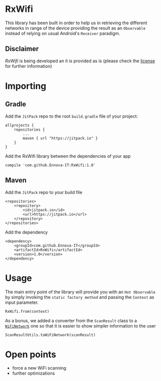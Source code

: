 RxWifi
==========

This library has been built in order to help us in retrieving the different networks in range of
the device providing the result as an `Observable` instead of relying on usual Android's `Receiver` 
paradigm.

Disclaimer
-----------
*RxWifi* is being developed an it is provided as is (please check the [license][license] for further
information)

Importing
==========
Gradle
---------
Add the `JitPack` repo to the root `build.gradle` file of your project:
 
    allprojects {
        repositories {
            ...
            maven { url "https://jitpack.io" }
        }
    }
Add the RxWifi library between the dependencies of your app

    compile 'com.github.Ennova-IT:RxWifi:1.0'
Maven
--------
Add the `JitPack` repo to your build file

    <repositories>
        <repository>
	        <id>jitpack.io</id>
	        <url>https://jitpack.io</url>
	    </repository>
    </repositories>

Add the dependency

    <dependency>
        <groupId>com.github.Ennova-IT</groupId>
    	<artifactId>RxWifi</artifactId>
    	<version>1.0</version>
    </dependency>
    
Usage
=======
The main entry point of the library will provide you with an `Hot Observable` by simply invoking the
`static factory method` and passing the `Context` as input parameter.

    RxWifi.from(context)
   
As a bonus, we added a converter from the `ScanResult` class to a [`WiFiNetwork`][wifinetwork] one so
that it is easier to show simpler information to the user

    ScanResultUtils.toWiFiNetwork(scanResult)
    
Open points
=======
* force a new WiFi scanning
* further optimizations

[license]:https://github.com/Ennova-IT/RxWifi/blob/master/LICENSE.md
[wifinetwork]:https://github.com/Ennova-IT/RxWifi/blob/master/rxwifi/src/main/java/it/ennova/rxwifi/WiFiNetwork.java